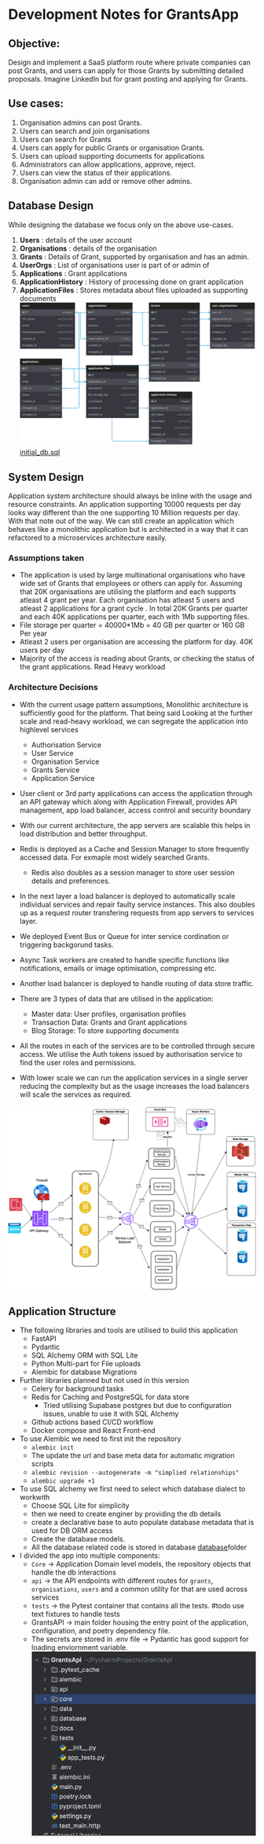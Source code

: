 # Development Notes for GrantsApp

## Objective:
Design and implement a SaaS platform route where private companies can post Grants,
and users can apply for those Grants by submitting detailed proposals. Imagine LinkedIn
but for grant posting and applying for Grants.

## Use cases:
1. Organisation admins can post Grants.
2. Users can search and join organisations
3. Users can search for Grants
4. Users can apply for public Grants or organisation Grants.
5. Users can upload supporting documents for applications
6. Administrators can allow applications, approve, reject.
7. Users can view the status of their applications.
8. Organisation admin can add or remove other admins.

## Database Design
While designing the database we focus only on the above use-cases.
1. **Users** : details of the user account
2. **Organisations** : details of the organisation
3. **Grants** : Details of Grant, supported by organisation and has an admin.
4. **UserOrgs** : List of organisations user is part of or admin of
5. **Applications** : Grant applications
6. **ApplicationHistory** : History of processing done on grant application
7. **ApplicationFiles** : Stores metadata about files uploaded as supporting documents
![DatabaseDesign.svg](DatabaseDesign.svg)
[initial_db.sql](initial_db.sql)

## System Design
Application system architecture should always be inline with the usage and resource constraints. 
An application supporting 10000 requests per day looks way different than the one supporting 10 Million requests per 
day. With that note out of the way. We can still create an application which behaves like a monolithic application 
but is architected in a way that it can refactored to a microservices architecture easily.

### Assumptions taken
- The application is used by large multinational organisations who have wide set of Grants that employees or others can apply for.
    Assuming that 20K organisations are utilising the platform and each supports atleast 4 grant per year. Each organisation has atleast 5 users and atleast 2 applications for a grant cycle .
    In total 20K Grants per quarter and each 40K applications per quarter, each with 1Mb supporting files. 
- File storage per quarter = 40000*1Mb = 40 GB per quarter or 160 GB Per year
- Atleast 2 users per organisation are accessing the platform for day. 40K users per day
- Majority of the access is reading about Grants, or checking the status of the grant applications. Read Heavy workload

### Architecture Decisions
- With the current usage pattern assumptions, Monolithic architecture is sufficiently good for the platform. That being said
  Looking at the further scale and read-heavy workload, we can segregate the application into highlevel services
  - Authorisation Service
  - User Service
  - Organisation Service
  - Grants Service
  - Application Service

- User client or 3rd party applications can access the application through an API gateway which along with Application Firewall,
provides API management, app load balancer, access control and security boundary
- With our current architecture, the app servers are scalable this helps in load distribution and better throughput.
- Redis is deployed as a Cache and Session Manager to store frequently accessed data. For exmaple most widely searched Grants.
  - Redis also doubles as a session manager to store user session details and preferences. 
- In the next layer a load balancer is deployed to automatically scale individual services and repair faulty service instances. This also doubles up as a request router transfering requests from app servers to services layer.
- We deployed Event Bus or Queue for inter service cordination or triggering backgorund tasks. 
- Async Task workers are created to handle specific functions like notifications, emails or image optimisation, compressing etc.
- Another load balancer is deployed to handle routing of data store traffic.
- There are 3 types of data that are utilised in the application:
  - Master data: User profiles, organisation profiles
  - Transaction Data: Grants and Grant applications
  - Blog Storage: To store supporting documents
- All the routes in each of the services are to be controlled through secure access. We utilise the Auth tokens issued by authorisation service
to find the user roles and permissions. 
- With lower scale we can run the application services in a single server reducing the complexity but as the usage increases the load balancers will scale the services as required.

![GrantsAppDesign.svg](GrantsAppDesign.svg)

## Application Structure
- The following libraries and tools are utilised to build this application
  - FastAPI
  - Pydantic
  - SQL Alchemy ORM with SQL Lite
  - Python Multi-part for File uploads
  - Alembic for database Migrations
- Further libraries planned but not used in this version
  - Celery for background tasks
  - Redis for Caching and PostgreSQL for data store
    - Tried utilising Supabase postgres but due to configuration issues, unable to use it with SQL Alchemy
  - Github actions based CI/CD workflow
  - Docker compose and React Front-end
- To use Alembic we need to first init the repository
  - `alembic init`
  - The update the url and base meta data for automatic migration scripts
  - `alembic revision --autogenerate -m "simplied relationships" `
  - `alembic upgrade +1`
- To use SQL alchemy we first need to select which database dialect to workwith
  - Choose SQL Lite for simplicity
  - then we need to create enginer by providing the db details
  - create a declarative base to auto populate database metadata that is used for DB ORM access
  - Create the database models.
  - All the database related code is stored in database [database](..%2Fdatabase)folder
- I divided the app into multiple components:
  - `Core` -> Application Domain level models, the repository objects that handle the db interactions
  - `api` -> the API endpoints with different routes for `grants`, `organisations`, `users` and a common utility for 
             that are used across services
  - `tests` -> the Pytest container that contains all the tests. #todo use text fixtures to handle tests
  - GrantsAPI -> main folder housing the entry point of the application, configuration, and poetry dependency file.
  - The secrets are stored in .env file -> Pydantic has good support for loading enviornment variable.
![img.png](img.png)